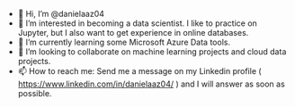- 👋 Hi, I’m @danielaaz04
- 👀 I’m interested in becoming a data scientist. I like to practice on Jupyter, but I also want to get experience in online databases.
- 🌱 I’m currently learning some Microsoft Azure Data tools.
- 💞️ I’m looking to collaborate on machine learning projects and cloud data projects.
- 📫 How to reach me: Send me a message on my Linkedin profile ( https://www.linkedin.com/in/danielaaz04/ ) and I will answer as soon as possible.

<!---
danielaaz04/danielaaz04 is a ✨ special ✨ repository because its `README.md` (this file) appears on your GitHub profile.
You can click the Preview link to take a look at your changes.
--->

